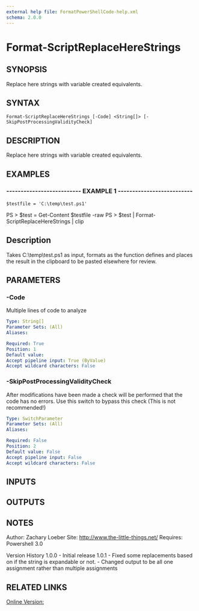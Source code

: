 ```yaml
---
external help file: FormatPowerShellCode-help.xml
schema: 2.0.0
---
```


# Format-ScriptReplaceHereStrings
## SYNOPSIS
Replace here strings with variable created equivalents.

## SYNTAX

```
Format-ScriptReplaceHereStrings [-Code] <String[]> [-SkipPostProcessingValidityCheck]
```

## DESCRIPTION
Replace here strings with variable created equivalents.

## EXAMPLES

### -------------------------- EXAMPLE 1 --------------------------
```
$testfile = 'C:\temp\test.ps1'
```

PS \> $test = Get-Content $testfile -raw
PS \> $test | Format-ScriptReplaceHereStrings | clip

Description
-----------
Takes C:\temp\test.ps1 as input, formats as the function defines and places the result in the clipboard 
to be pasted elsewhere for review.

## PARAMETERS

### -Code
Multiple lines of code to analyze

```yaml
Type: String[]
Parameter Sets: (All)
Aliases: 

Required: True
Position: 1
Default value: 
Accept pipeline input: True (ByValue)
Accept wildcard characters: False
```

### -SkipPostProcessingValidityCheck
After modifications have been made a check will be performed that the code has no errors.
Use this switch to bypass this check 
\(This is not recommended!\)

```yaml
Type: SwitchParameter
Parameter Sets: (All)
Aliases: 

Required: False
Position: 2
Default value: False
Accept pipeline input: False
Accept wildcard characters: False
```

## INPUTS

## OUTPUTS

## NOTES
Author: Zachary Loeber
Site: http://www.the-little-things.net/
Requires: Powershell 3.0

Version History
1.0.0 - Initial release
1.0.1 - Fixed some replacements based on if the string is expandable or not.
      - Changed output to be all one assignment rather than multiple assignments

## RELATED LINKS

[Online Version:]()


